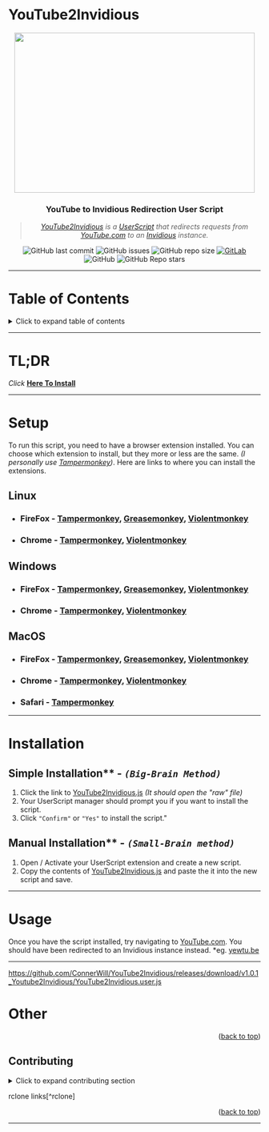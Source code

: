 # YouTube2Invidious

<div align="center">
<img width="480" height="320" src="https://invidious.io/invidious-colored-vector.svg">
</div>


<div align="center">
   
### **YouTube to Invidious Redirection User Script**
> *[YouTube2Invidious](https://github.com/ConnerWill/YouTube2Invidious) is a [UserScript](https://openuserjs.org/about/Userscript-Beginners-HOWTO) that redirects requests from [YouTube.com](https://www.youtube.com) to an [Invidious](https://docs.invidious.io) instance.*

![GitHub last commit](https://img.shields.io/github/last-commit/ConnerWill/YouTube2Invidious)
![GitHub issues](https://img.shields.io/github/issues-raw/ConnerWill/YouTube2Invidious)
![GitHub repo size](https://img.shields.io/github/repo-size/ConnerWill/YouTube2Invidious)
[![GitLab](https://img.shields.io/static/v1?label=gitlab&logo=gitlab&color=E24329&message=mirrored)](https://gitlab.com/ConnerWill/YouTube2Invidious)
![GitHub](https://img.shields.io/github/license/ConnerWill/YouTube2Invidious)
![GitHub Repo stars](https://img.shields.io/github/stars/ConnerWill/YouTube2Invidious?style=social)
</div>  

---

# Table of Contents
<details>
  <summary>Click to expand table of contents</summary>

  ---

* [<strong>YouTube2Invidious</strong>](#youtube2invidious)
* [<strong>Setup</strong>](#setup)
    * [<strong>Linux:</strong>](#linux)
      * [FireFox](#linux))
      * [Chromium](#linux)
    * [<strong>Windows</strong>](#windows)
      * [FireFox](#Windows)
      * [Chrome](#Windows)
    * [<strong>MacOS</strong>](#macos)
      * [FireFox](#macos)
      * [Chrome](#macos)
      * [Safari](#macos)
* [<strong>Installation</strong>](#installation)
* [<strong>Usage</strong>](#usage)
   
  ---
  
<p align="right">(<a href="#top">back to top</a>)</p>

</details>  

---

# TL;DR
*Click* **[Here To Install](https://github.com/ConnerWill/YouTube2Invidious/releases/download/v1.0.1_Youtube2Invidious/YouTube2Invidious.user.js)**

---

# Setup
To run this script, you need to have a browser extension installed.
You can choose which extension to install, but they more or less are the same. *(I personally use [Tampermonkey](https://addons.mozilla.org/en-US/firefox/addon/tampermonkey))*. Here are links to where you can install the extensions.

## **Linux**
*   ### FireFox - [Tampermonkey](https://addons.mozilla.org/en-US/firefox/addon/tampermonkey), [Greasemonkey](https://addons.mozilla.org/firefox/addon/greasemonkey), [Violentmonkey](https://addons.mozilla.org/firefox/addon/violentmonkey)
*   ### Chrome - [Tampermonkey](https://chrome.google.com/webstore/detail/tampermonkey/dhdgffkkebhmkfjojejmpbldmpobfkfo), [Violentmonkey](https://chrome.google.com/webstore/detail/violentmonkey/jinjaccalgkegednnccohejagnlnfdag)

## **Windows**
*   ### FireFox - [Tampermonkey](https://addons.mozilla.org/en-US/firefox/addon/tampermonkey), [Greasemonkey](https://addons.mozilla.org/firefox/addon/greasemonkey), [Violentmonkey](https://addons.mozilla.org/firefox/addon/violentmonkey)
*   ### Chrome - [Tampermonkey](https://chrome.google.com/webstore/detail/tampermonkey/dhdgffkkebhmkfjojejmpbldmpobfkfo), [Violentmonkey](https://chrome.google.com/webstore/detail/violentmonkey/jinjaccalgkegednnccohejagnlnfdag)

## **MacOS**
*   ### FireFox - [Tampermonkey](https://addons.mozilla.org/en-US/firefox/addon/tampermonkey), [Greasemonkey](https://addons.mozilla.org/firefox/addon/greasemonkey), [Violentmonkey](https://addons.mozilla.org/firefox/addon/violentmonkey)
*   ### Chrome - [Tampermonkey](https://chrome.google.com/webstore/detail/tampermonkey/dhdgffkkebhmkfjojejmpbldmpobfkfo), [Violentmonkey](https://chrome.google.com/webstore/detail/violentmonkey/jinjaccalgkegednnccohejagnlnfdag)
*   ### Safari - [Tampermonkey](https://apps.apple.com/app/apple-store/id1482490089?pt=117945903)

---
# Installation

## Simple Installation** - *`(Big-Brain Method)`*

1. Click the link to [YouTube2Invidious.js](https://github.com/ConnerWill/YouTube2Invidious/releases/download/v1.0.1_Youtube2Invidious/YouTube2Invidious.user.js) *(It should open the "raw" file)*
2. Your UserScript manager should prompt you if you want to install the script.
3. Click `"Confirm"` or `"Yes"` to install the script."

## Manual Installation** - *`(Small-Brain method)`*

1. Open / Activate your UserScript extension and create a new script.
4. Copy the contents of [YouTube2Invidious.js](https://github.com/ConnerWill/YouTube2Invidious/releases/download/v1.0.1_Youtube2Invidious/YouTube2Invidious.user.js) and paste the it into the new script and save.
---
# Usage

Once you have the script installed, try navigating to [YouTube.com](https://www.youtube.com). You should have been redirected to an Invidious instance instead. *eg. [yewtu.be]()

---

https://github.com/ConnerWill/YouTube2Invidious/releases/download/v1.0.1_Youtube2Invidious/YouTube2Invidious.user.js

# Other

<p align="right">(<a href="#top">back to top</a>)</p>

<!-- CONTRIBUTING -->
## Contributing

<details>
  <summary>Click to expand contributing section</summary>

  ---

Any contributions you make are **greatly appreciated**.

If you have a suggestion that would make this better, please fork the repo and create a pull request. You can also simply open an issue.


1. Fork the Project
2. Create your Feature Branch (`git checkout -b feature/AmazingFeature`)
3. Commit your Changes (`git commit -m 'Add some AmazingFeature'`)
4. Push to the Branch (`git push origin feature/AmazingFeature`)
5. Open a Pull Request

<p align="right">(<a href="#top">back to top</a>)</p>

</details>  

rclone links[^rclone]

<p align="right">(<a href="#top">back to top</a>)</p>


---




